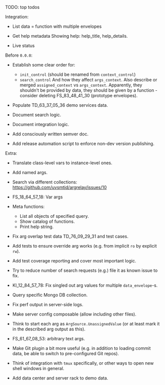 
TODO: top todos

Integration:

*   List data = function with multiple envelopes

*   Get help metadata
    Showing help: help_title, help_details.

*   Live status

Before `0.0.0`:

*   Establish some clear order for:
    *   `init_control` (should be renamed from `context_control`)
    *   `search_control`
    And how they affect `args_context`.
    Also describe or merged `assigned_context` vs `args_context`.
    Apparently, they shouldn't be provided by data, they should be given by a function -
    consider deleting FS_83_48_41_30 (prototype envelopes).

*   Populate TD_63_37_05_36 demo services data.

*   Document search logic.

*   Document integration logic.

*   Add consciously written semver doc.

*   Add release automation script to enforce non-dev version publishing.

Extra:

*   Translate class-level vars to instance-level ones.

*   Add named args.

*   Search via different collections: https://github.com/uvsmtid/argrelay/issues/10

*   FS_18_64_57_18: Var args

*   Meta functions:
    *   List all objects of specified query.
    *   Show catalog of functions.
    *   Print help string.

*   Fix arg overlap test data TD_76_09_29_31 and test cases.

*   Add tests to ensure override arg works (e.g. from implicit `ro` by explicit `rw`).

*   Add test coverage reporting and cover most important logic.

*   Try to reduce number of search requests (e.g.) file it as known issue to fix.

*   KI_12_84_57_78: Fix singled out arg values for multiple `data_envelope`-s.

*   Query specific Mongo DB collection.

*   Fix perf output in server-side logs.

*   Make server config composable (allow including other files).

*   Think to start each arg as `ArgSource.UnassignedValue` (or at least mark it in the described arg output as this).

*   FS_61_67_08_53: arbitrary text args.

*   Make Git plugin a bit more useful (e.g. in addition to loading commit data, be able to switch to pre-configured Git repos).

*   Think of integration with `tmux` specifically, or other ways to open new shell windows in general.

*   Add data center and server rack to demo data.

